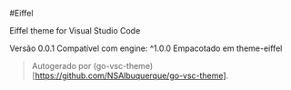 #Eiffel

Eiffel theme for Visual Studio Code

Versão 0.0.1
Compatível com engine: ^1.0.0
Empacotado em theme-eiffel

> Autogerado por (go-vsc-theme)[https://github.com/NSAlbuquerque/go-vsc-theme].